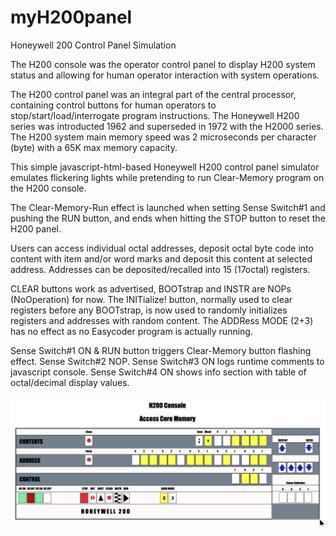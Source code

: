 # myH200panel
Honeywell 200 Control Panel Simulation

The H200 console was the operator control panel to display H200 system status
and allowing for human operator interaction with system operations.

The H200 control panel was an integral part of the central processor,
containing control buttons for human operators to stop/start/load/interrogate
program instructions. The Honeywell H200 series was introducted 1962 and 
superseded in 1972 with the H2000 series. The H200 system main memory speed 
was 2 microseconds per character (byte) with a 65K max memory capacity.

This simple javascript-html-based Honeywell H200 control panel simulator emulates
flickering lights while pretending to run Clear-Memory program on the H200 console.

The Clear-Memory-Run effect is launched when setting Sense Switch#1 and pushing the RUN button,
and ends when hitting the STOP button to reset the H200 panel.

Users can access individual octal addresses, deposit octal byte code into content with
item and/or word marks and deposit this content at selected address.
Addresses can be deposited/recalled into 15 (17octal) registers.

CLEAR buttons work as advertised, BOOTstrap and INSTR are NOPs (NoOperation) for now.
The INITialize! button, normally used to clear registers before any BOOTstrap,
is now used to randomly initializes registers and addresses with random content.
The ADDRess MODE (2+3) has no effect as no Easycoder program is actually running.

Sense Switch#1 ON & RUN button triggers Clear-Memory button flashing effect.
Sense Switch#2 NOP.
Sense Switch#3 ON logs runtime comments to javascript console.
Sense Switch#4 ON shows info section with table of octal/decimal display values.

<img src="https://github.com/kds215/myH200panel/blob/master/docs/H200TestRun.jpg" alt="myH200panel" />

